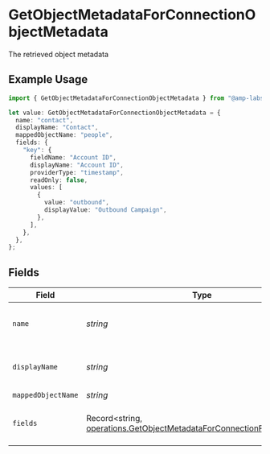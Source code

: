 # GetObjectMetadataForConnectionObjectMetadata

The retrieved object metadata

## Example Usage

```typescript
import { GetObjectMetadataForConnectionObjectMetadata } from "@amp-labs/sdk-node-platform/models/operations";

let value: GetObjectMetadataForConnectionObjectMetadata = {
  name: "contact",
  displayName: "Contact",
  mappedObjectName: "people",
  fields: {
    "key": {
      fieldName: "Account ID",
      displayName: "Account ID",
      providerType: "timestamp",
      readOnly: false,
      values: [
        {
          value: "outbound",
          displayValue: "Outbound Campaign",
        },
      ],
    },
  },
};
```

## Fields

| Field                                                                                                                                            | Type                                                                                                                                             | Required                                                                                                                                         | Description                                                                                                                                      | Example                                                                                                                                          |
| ------------------------------------------------------------------------------------------------------------------------------------------------ | ------------------------------------------------------------------------------------------------------------------------------------------------ | ------------------------------------------------------------------------------------------------------------------------------------------------ | ------------------------------------------------------------------------------------------------------------------------------------------------ | ------------------------------------------------------------------------------------------------------------------------------------------------ |
| `name`                                                                                                                                           | *string*                                                                                                                                         | :heavy_check_mark:                                                                                                                               | The provider name of the object                                                                                                                  | contact                                                                                                                                          |
| `displayName`                                                                                                                                    | *string*                                                                                                                                         | :heavy_minus_sign:                                                                                                                               | Human-readable name of the object                                                                                                                | Contact                                                                                                                                          |
| `mappedObjectName`                                                                                                                               | *string*                                                                                                                                         | :heavy_minus_sign:                                                                                                                               | N/A                                                                                                                                              | people                                                                                                                                           |
| `fields`                                                                                                                                         | Record<string, [operations.GetObjectMetadataForConnectionFieldMetadata](../../models/operations/getobjectmetadataforconnectionfieldmetadata.md)> | :heavy_check_mark:                                                                                                                               | Map of field metadata keyed by field name                                                                                                        |                                                                                                                                                  |
